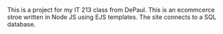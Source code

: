 This is a project for my IT 213 class from DePaul. This is an ecommcerce stroe written in Node JS using EJS templates. The site connects to a SQL database.

